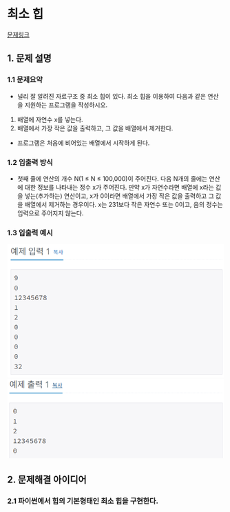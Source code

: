 # 최소 힙
[문제링크](https://www.acmicpc.net/problem/1927)

## 1. 문제 설명

### 1.1 문제요약
- 널리 잘 알려진 자료구조 중 최소 힙이 있다. 최소 힙을 이용하여 다음과 같은 연산을 지원하는 프로그램을 작성하시오.

1. 배열에 자연수 x를 넣는다.
2. 배열에서 가장 작은 값을 출력하고, 그 값을 배열에서 제거한다.
- 프로그램은 처음에 비어있는 배열에서 시작하게 된다.

### 1.2 입출력 방식 
- 첫째 줄에 연산의 개수 N(1 ≤ N ≤ 100,000)이 주어진다. 다음 N개의 줄에는 연산에 대한 정보를 나타내는 정수 x가 주어진다. 만약 x가 자연수라면 배열에 x라는 값을 넣는(추가하는) 연산이고, x가 0이라면 배열에서 가장 작은 값을 출력하고 그 값을 배열에서 제거하는 경우이다. x는 231보다 작은 자연수 또는 0이고, 음의 정수는 입력으로 주어지지 않는다.
### 1.3 입출력 예시
<img src='입력예시.jpg'>
<img src='출력예시.jpg'>


## 2. 문제해결 아이디어

### 2.1 파이썬에서 힙의 기본형태인 최소 힙을 구현한다.
